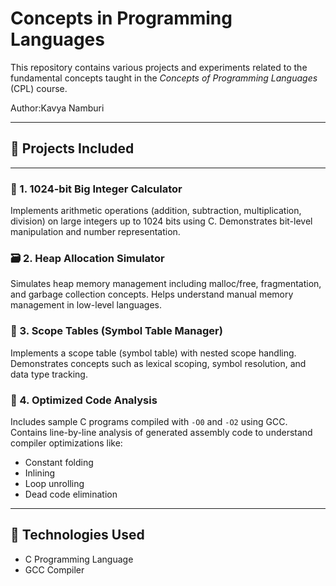 # Concepts in Programming Languages
This repository contains various projects and experiments related to the fundamental concepts taught in the *Concepts of Programming Languages* (CPL) course.

Author:Kavya Namburi

---

## 📁 Projects Included
---

### 🔢 1. 1024-bit Big Integer Calculator
Implements arithmetic operations (addition, subtraction, multiplication, division) on large integers up to 1024 bits using C. Demonstrates bit-level manipulation and number representation.

### 🗃️ 2. Heap Allocation Simulator
Simulates heap memory management including malloc/free, fragmentation, and garbage collection concepts. Helps understand manual memory management in low-level languages.

### 🧭 3. Scope Tables (Symbol Table Manager)
Implements a scope table (symbol table) with nested scope handling. Demonstrates concepts such as lexical scoping, symbol resolution, and data type tracking.

### 🧪 4. Optimized Code Analysis
Includes sample C programs compiled with `-O0` and `-O2` using GCC. Contains line-by-line analysis of generated assembly code to understand compiler optimizations like:
- Constant folding
- Inlining
- Loop unrolling
- Dead code elimination

---

## 🔧 Technologies Used
- C Programming Language
- GCC Compiler

